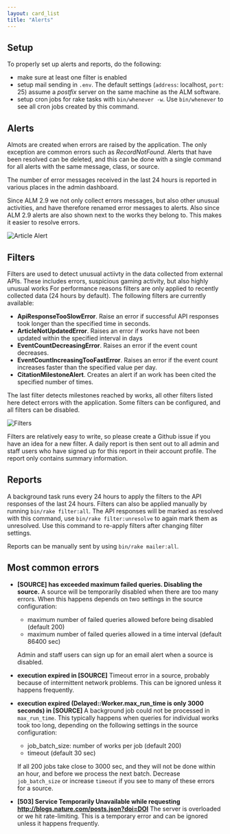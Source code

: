 ```yaml
---
layout: card_list
title: "Alerts"
---
```


## Setup

To properly set up alerts and reports, do the following:

* make sure at least one filter is enabled
* setup mail sending in `.env`. The default settings (`address`: localhost, `port`: 25) assume a *postfix* server on the same machine as the ALM software.
* setup cron jobs for rake tasks with `bin/whenever -w`. Use `bin/whenever` to see all cron jobs created by this command.

## Alerts

Almots are created when errors are raised by the application. The only exception are common errors such as *RecordNotFound*. Alerts that have been resolved can be deleted, and this can be done with a single command for all alerts with the same message, class, or source.

The number of error messages received in the last 24 hours is reported in various places in the admin dashboard.

Since ALM 2.9 we not only collect errors messages, but also other unusual activities, and have therefore renamed error messages to alerts. Also since ALM 2.9 alerts are also shown next to the works they belong to. This makes it easier to resolve errors.

![Article Alert](/images/alert-article.png)

## Filters

Filters are used to detect unusual actiivty in the data collected from external APIs. These includes errors, suspicious gaming activity, but also highly unusual works For performance reasons filters are only applied to recently collected data (24 hours by default). The following filters are currently available:

* **ApiResponseTooSlowError**. Raise an error if successful API responses took longer than the specified time in seconds.
* **ArticleNotUpdatedError**. Raises an error if works have not been updated within the specified interval in days
* **EventCountDecreasingError**. Raises an error if the event count decreases.
* **EventCountIncreasingTooFastError**. Raises an error if the event count increases faster than the specified value per day.
* **CitationMilestoneAlert**. Creates an alert if an work has been cited the specified number of times.

The last filter detects milestones reached by works, all other filters listed here detect errors with the application. Some filters can be configured, and all filters can be disabled.

![Filters](/images/filters.png)

Filters are relatively easy to write, so please create a Github issue if you have an idea for a new filter. A daily report is then sent out to all admin and staff users who have signed up for this report in their account profile. The report only contains summary information.

## Reports

A background task runs every 24 hours to apply the filters to the API responses of the last 24 hours. Filters can also be applied manually by running `bin/rake filter:all`. The API responses will be marked as resolved with this command, use `bin/rake filter:unresolve` to again mark them as unresolved. Use this command to re-apply filters after changing filter settings.

Reports can be manually sent by using `bin/rake mailer:all`.

## Most common errors

* **[SOURCE] has exceeded maximum failed queries. Disabling the source.** A source will be temporarily disabled when there are too many errors. When this happens depends on two settings in the source configuration:

  - maximum number of failed queries allowed before being disabled (default 200)
  - maximum number of failed queries allowed in a time interval (default 86400 sec)

  Admin and staff users can sign up for an email alert when a source is disabled.

* **execution expired in [SOURCE]** Timeout error in a source, probably because of intermittent network problems. This can be ignored unless it happens frequently.

* **execution expired (Delayed::Worker.max_run_time is only 3000 seconds) in [SOURCE]** A background job could not be processed in `max_run_time`. This typically happens when queries for individual works took too long, depending on the following settings in the source configuration:

  - job_batch_size: number of works per job (default 200)
  - timeout (default 30 sec)

  If all 200 jobs take close to 3000 sec, and they will not be done within an hour, and before we process the next batch. Decrease `job_batch_size` or increase `timeout` if you see to many of these errors for a source.

* **[503] Service Temporarily Unavailable while requesting http://blogs.nature.com/posts.json?doi=DOI** The server is overloaded or we hit rate-limiting. This is a temporary error and can be ignored unless it happens frequently.
